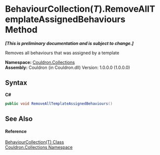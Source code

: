 # BehaviourCollection(*T*).RemoveAllTemplateAssignedBehaviours Method 
 _**\[This is preliminary documentation and is subject to change.\]**_

Removes all behaviours that was assigned by a template

**Namespace:**&nbsp;<a href="N_Couldron_Collections">Couldron.Collections</a><br />**Assembly:**&nbsp;Couldron (in Couldron.dll) Version: 1.0.0.0 (1.0.0.0)

## Syntax

**C#**<br />
``` C#
public void RemoveAllTemplateAssignedBehaviours()
```


## See Also


#### Reference
<a href="T_Couldron_Collections_BehaviourCollection_1">BehaviourCollection(T) Class</a><br /><a href="N_Couldron_Collections">Couldron.Collections Namespace</a><br />